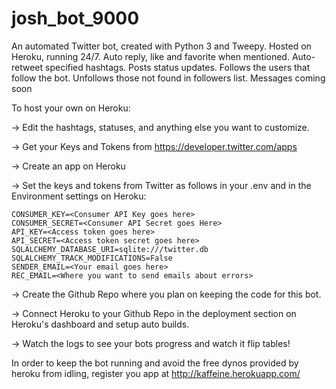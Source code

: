 # josh_bot_9000
An automated Twitter bot, created with Python 3 and Tweepy. Hosted on Heroku, running 24/7. Auto reply, like and favorite when mentioned. Auto-retweet specified hashtags. Posts status updates. Follows the users that follow the bot. Unfollows those not found in followers list. Messages coming soon 

To host your own on Heroku:

-> Edit the hashtags, statuses, and anything else you want to customize.

-> Get your Keys and Tokens from https://developer.twitter.com/apps

-> Create an app on Heroku

-> Set the keys and tokens from Twitter as follows in your .env and in the Environment settings on Heroku:
```
CONSUMER_KEY=<Consumer API Key goes here>
CONSUMER_SECRET=<Consumer API Secret goes Here>
API_KEY=<Access token goes here>
API_SECRET=<Access token secret goes here>
SQLALCHEMY_DATABASE_URI=sqlite:///twitter.db
SQLALCHEMY_TRACK_MODIFICATIONS=False
SENDER_EMAIL=<Your email goes here>
REC_EMAIL=<Where you want to send emails about errors>
```

-> Create the Github Repo where you plan on keeping the code for this bot.

-> Connect Heroku to your Github Repo in the deployment section on Heroku's dashboard and setup auto builds.

-> Watch the logs to see your bots progress and watch it flip tables!

In order to keep the bot running and avoid the free dynos provided by heroku from idling, register you app at http://kaffeine.herokuapp.com/
